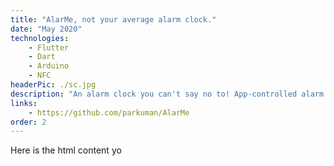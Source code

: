 ```yaml
---
title: "AlarMe, not your average alarm clock."
date: "May 2020"
technologies: 
    - Flutter
    - Dart
    - Arduino
    - NFC
headerPic: ./sc.jpg
description: "An alarm clock you can't say no to! App-controlled alarm clock only disabled by an NFC terminal somewhere in your home. Made for MLH Hack At Home."
links:
    - https://github.com/parkuman/AlarMe
order: 2
---
```


Here is the html content yo